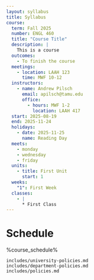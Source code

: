 ```yaml
---
layout: syllabus
title: Syllabus
course:
  term: Fall 2025
  number: ENGL 460
  title: "Course Title"
  description: |
    This is a course
  outcomes:
    - To finish the course
  meetings:
    - location: LAAH 123
      time: MWF 10-12
  instructors:
    - name: Andrew Pilsch
      email: apilsch@tamu.edu
      office:
        - hours: MWF 1-2
          location: LAAH 417
  start: 2025-08-19
  end: 2025-11-24
  holidays:
    - date: 2025-11-25
      name: Reading Day
  meets:
    - monday
    - wednesday
    - friday
  units:
    - title: First Unit
      start: 1
  weeks:
    "1": First Week
  classes:
    - |
      * First Class
---
```


# Schedule

%course_schedule%

```{.include}
includes/university-policies.md
includes/department-policies.md
includes/policies.md
```
